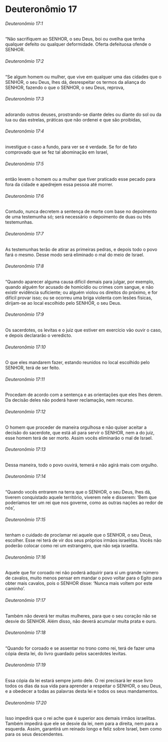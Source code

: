 # Deuteronômio 17

###### Deuteronômio 17:1

“Não sacrifiquem ao SENHOR, o seu Deus, boi ou ovelha que tenha qualquer defeito ou qualquer deformidade. Oferta defeituosa ofende o SENHOR.

###### Deuteronômio 17:2

“Se algum homem ou mulher, que vive em qualquer uma das cidades que o SENHOR, o seu Deus, lhes dá, desrespeitar os termos da aliança do SENHOR, fazendo o que o SENHOR, o seu Deus, reprova,

###### Deuteronômio 17:3

adorando outros deuses, prostrando-se diante deles ou diante do sol ou da lua ou das estrelas, práticas que não ordenei e que são proibidas,

###### Deuteronômio 17:4

investigue o caso a fundo, para ver se é verdade. Se for de fato comprovado que se fez tal abominação em Israel,

###### Deuteronômio 17:5

então levem o homem ou a mulher que tiver praticado esse pecado para fora da cidade e apedrejem essa pessoa até morrer.

###### Deuteronômio 17:6

Contudo, nunca decretem a sentença de morte com base no depoimento de uma testemunha só; será necessário o depoimento de duas ou três testemunhas.

###### Deuteronômio 17:7

As testemunhas terão de atirar as primeiras pedras, e depois todo o povo fará o mesmo. Desse modo será eliminado o mal do meio de Israel.

###### Deuteronômio 17:8

“Quando aparecer alguma causa difícil demais para julgar, por exemplo, quando alguém for acusado de homicídio ou crimes com sangue, e não existir evidência suficiente; ou alguém violou os direitos do próximo, e for difícil provar isso; ou se ocorreu uma briga violenta com lesões físicas, dirijam-se ao local escolhido pelo SENHOR, o seu Deus.

###### Deuteronômio 17:9

Os sacerdotes, os levitas e o juiz que estiver em exercício vão ouvir o caso, e depois declararão o veredicto.

###### Deuteronômio 17:10

O que eles mandarem fazer, estando reunidos no local escolhido pelo SENHOR, terá de ser feito.

###### Deuteronômio 17:11

Procedam de acordo com a sentença e as orientações que eles lhes derem. Da decisão deles não poderá haver reclamação, nem recurso.

###### Deuteronômio 17:12

O homem que proceder de maneira orgulhosa e não quiser aceitar a decisão do sacerdote, que está ali para servir o SENHOR, nem a do juiz, esse homem terá de ser morto. Assim vocês eliminarão o mal de Israel.

###### Deuteronômio 17:13

Dessa maneira, todo o povo ouvirá, temerá e não agirá mais com orgulho.

###### Deuteronômio 17:14

“Quando vocês entrarem na terra que o SENHOR, o seu Deus, lhes dá, tiverem conquistado aquele território, viverem nele e disserem: ‘Bem que poderíamos ter um rei que nos governe, como as outras nações ao redor de nós’,

###### Deuteronômio 17:15

tenham o cuidado de proclamar rei aquele que o SENHOR, o seu Deus, escolher. Esse rei terá de vir dos seus próprios irmãos israelitas. Vocês não poderão colocar como rei um estrangeiro, que não seja israelita.

###### Deuteronômio 17:16

Aquele que for coroado rei não poderá adquirir para si um grande número de cavalos, muito menos pensar em mandar o povo voltar para o Egito para obter mais cavalos, pois o SENHOR disse: ‘Nunca mais voltem por este caminho’.

###### Deuteronômio 17:17

Também não deverá ter muitas mulheres, para que o seu coração não se desvie do SENHOR. Além disso, não deverá acumular muita prata e ouro.

###### Deuteronômio 17:18

“Quando for coroado e se assentar no trono como rei, terá de fazer uma cópia desta lei, do livro guardado pelos sacerdotes levitas.

###### Deuteronômio 17:19

Essa cópia da lei estará sempre junto dele. O rei precisará ler esse livro todos os dias da sua vida para aprender a respeitar o SENHOR, o seu Deus, e a obedecer a todas as palavras desta lei e todos os seus mandamentos.

###### Deuteronômio 17:20

Isso impedirá que o rei ache que é superior aos demais irmãos israelitas. Também impedirá que ele se desvie da lei, nem para a direita, nem para a esquerda. Assim, garantirá um reinado longo e feliz sobre Israel, bem como para os seus descendentes.


